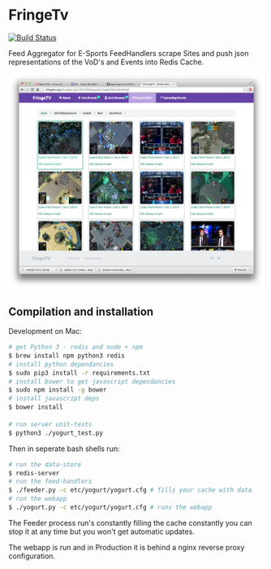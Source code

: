 # FringeTv

[![Build Status](https://travis-ci.org/redbrain/yogurt.svg?branch=master)](https://travis-ci.org/redbrain/yogurt)

Feed Aggregator for E-Sports FeedHandlers scrape Sites and push json representations of the VoD's and Events into
Redis Cache.

![FringeTV](/Yogurt/www/img/screenshot.png?raw=true "FringeTV")

## Compilation and installation

Development on Mac:

```bash
# get Python 3 - redis and node + npm
$ brew install npm python3 redis
# install python dependancies
$ sudo pip3 install -r requirements.txt
# install bower to get javascript dependancies
$ sudo npm install -g bower
# install javascript deps
$ bower install

# run server unit-tests
$ python3 ./yogurt_test.py
```

Then in seperate bash shells run:

```bash
# run the data-store
$ redis-server
# run the feed-handlers
$ ./feeder.py -c etc/yogurt/yogurt.cfg # fills your cache with data
# run the webapp
$ ./yogurt.py -c etc/yogurt/yogurt.cfg # runs the webapp
```

The Feeder process run's constantly filling the cache constantly you can stop it at any time but you won't get
automatic updates.

The webapp is run and in Production it is behind a nginx reverse proxy configuration.

